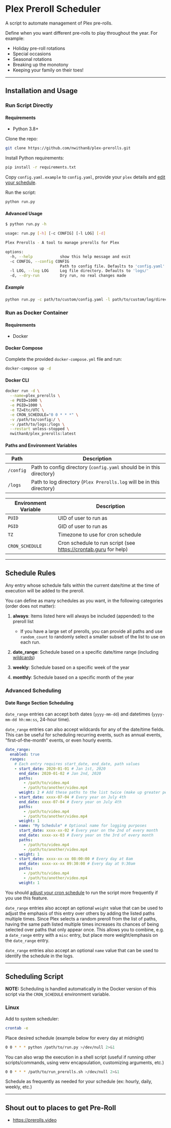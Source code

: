 # Plex Preroll Scheduler

A script to automate management of Plex pre-rolls.

Define when you want different pre-rolls to play throughout the year. For example:

- Holiday pre-roll rotations
- Special occasions
- Seasonal rotations
- Breaking up the monotony
- Keeping your family on their toes!

---

## Installation and Usage

### Run Script Directly

#### Requirements

- Python 3.8+

Clone the repo:

```sh
git clone https://github.com/nwithan8/plex-prerolls.git
```

Install Python requirements:

```sh
pip install -r requirements.txt
```

Copy `config.yaml.example` to `config.yaml`, provide your `plex` details and [edit your schedule](#schedule-rules).

Run the script:

```sh
python run.py
```

#### Advanced Usage

```sh
$ python run.py -h

usage: run.py [-h] [-c CONFIG] [-l LOG] [-d]

Plex Prerolls - A tool to manage prerolls for Plex

options:
  -h, --help            show this help message and exit
  -c CONFIG, --config CONFIG
                        Path to config file. Defaults to 'config.yaml'
  -l LOG, --log LOG     Log file directory. Defaults to 'logs/'
  -d, --dry-run         Dry run, no real changes made
```

##### Example

```sh
python run.py -c path/to/custom/config.yaml -l path/to/custom/log/directory/ # Trailing slash required
```

### Run as Docker Container

#### Requirements

- Docker

#### Docker Compose

Complete the provided `docker-compose.yml` file and run:

```sh
docker-compose up -d
```

#### Docker CLI

```sh
docker run -d \
  --name=plex_prerolls \
  -e PUID=1000 \
  -e PGID=1000 \
  -e TZ=Etc/UTC \
  -e CRON_SCHEDULE="0 0 * * *" \
  -v /path/to/config:/ \
  -v /path/to/logs:/logs \
  --restart unless-stopped \
  nwithan8/plex_prerolls:latest
```

#### Paths and Environment Variables

| Path      | Description                                                           |
|-----------|-----------------------------------------------------------------------|
| `/config` | Path to config directory (`config.yaml` should be in this directory)  |
| `/logs`   | Path to log directory (`Plex Prerolls.log` will be in this directory) |

| Environment Variable | Description                                                       |
|----------------------|-------------------------------------------------------------------|
| `PUID`               | UID of user to run as                                             |
| `PGID`               | GID of user to run as                                             |
| `TZ`                 | Timezone to use for cron schedule                                 |
| `CRON_SCHEDULE`      | Cron schedule to run script (see <https://crontab.guru> for help) |

---

## Schedule Rules

Any entry whose schedule falls within the current date/time at the time of execution will be added to the preroll.

You can define as many schedules as you want, in the following categories (order does not matter):

1. **always**: Items listed here will always be included (appended) to the preroll list
    - If you have a large set of prerolls, you can provide all paths and use `random_count` to randomly select a smaller
      subset of the list to use on each run.

2. **date_range**: Schedule based on a specific date/time range (including [wildcards](#date-range-section-scheduling))

3. **weekly**: Schedule based on a specific week of the year

4. **monthly**: Schedule based on a specific month of the year

### Advanced Scheduling

#### Date Range Section Scheduling

`date_range` entries can accept both dates (`yyyy-mm-dd`) and datetimes (`yyyy-mm-dd hh:mm:ss`, 24-hour time).

`date_range` entries can also accept wildcards for any of the date/time fields. This can be useful for scheduling
recurring events, such as annual events, "first-of-the-month" events, or even hourly events.

```yaml
date_range:
  enabled: true
  ranges:
    # Each entry requires start_date, end_date, path values
    - start_date: 2020-01-01 # Jan 1st, 2020
      end_date: 2020-01-02 # Jan 2nd, 2020
      paths:
        - /path/to/video.mp4
        - /path/to/another/video.mp4
      weight: 2 # Add these paths to the list twice (make up greater percentage of prerolls - more likely to be selected)
    - start_date: xxxx-07-04 # Every year on July 4th
      end_date: xxxx-07-04 # Every year on July 4th
      paths:
        - /path/to/video.mp4
        - /path/to/another/video.mp4
      weight: 1
    - name: "My Schedule" # Optional name for logging purposes
      start_date: xxxx-xx-02 # Every year on the 2nd of every month
      end_date: xxxx-xx-03 # Every year on the 3rd of every month
      paths:
        - /path/to/video.mp4
        - /path/to/another/video.mp4
      weight: 1
    - start_date: xxxx-xx-xx 08:00:00 # Every day at 8am
      end_date: xxxx-xx-xx 09:30:00 # Every day at 9:30am
      paths:
        - /path/to/video.mp4
        - /path/to/another/video.mp4
      weight: 1
```

You should [adjust your cron schedule](#scheduling-script) to run the script more frequently if you use this feature.

`date_range` entries also accept an optional `weight` value that can be used to adjust the emphasis of this entry over
others by adding the listed paths multiple times. Since Plex selects a random preroll from the list of paths, having the
same path listed multiple times increases its chances of being selected over paths that only appear once. This allows
you to combine, e.g. a `date_range` entry with a `misc` entry, but place more weight/emphasis on the `date_range` entry.

`date_range` entries also accept an optional `name` value that can be used to identify the schedule in the logs.

---

## Scheduling Script

**NOTE:** Scheduling is handled automatically in the Docker version of this script via the `CRON_SCHEDULE` environment
variable.

### Linux

Add to system scheduler:

```sh
crontab -e
```

Place desired schedule (example below for every day at midnight)

```sh
0 0 * * * python /path/to/run.py >/dev/null 2>&1
```

You can also wrap the execution in a shell script (useful if running other scripts/commands, using venv encapsulation,
customizing arguments, etc.)

```sh
0 0 * * * /path/to/run_prerolls.sh >/dev/null 2>&1
```

Schedule as frequently as needed for your schedule (ex: hourly, daily, weekly, etc.)

---

## Shout out to places to get Pre-Roll

- <a href="https://prerolls.video" target="_blank"><https://prerolls.video></a>
